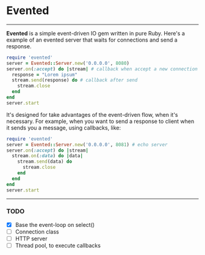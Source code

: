 # Evented
----------

__Evented__ is a simple event-driven IO gem written in pure Ruby. Here's a example of an evented server that waits for connections and send a response.

```ruby
require 'evented'
server = Evented::Server.new('0.0.0.0', 8080)
server.on(:accept) do |stream| # callback when accept a new connection
  response = "Lorem ipsum"
  stream.send(response) do # callback after send
    stream.close
  end
end
server.start
```

It's designed for take advantages of the event-driven flow, when it's necessary. For example, when you want to send a response to client when it sends you a message, using callbacks, like:

```ruby
require 'evented'
server = Evented::Server.new('0.0.0.0', 8081) # echo server
server.on(:accept) do |stream|
  stream.on(:data) do |data|
    stream.send(data) do
      stream.close
    end
  end
end
server.start
```

---
### TODO
- [x] Base the event-loop on select()
- [ ] Connection class
- [ ] HTTP server
- [ ] Thread pool, to execute callbacks